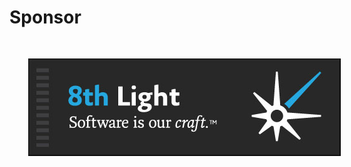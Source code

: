 

# Sponsor
<img src="images/8thlight.png" style="border:none; box-shadow:none; margin: 30px; background:white"/>
